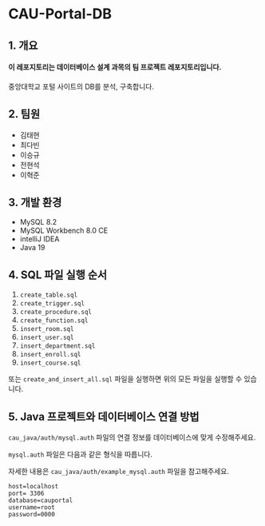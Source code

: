 # CAU-Portal-DB

## 1. 개요

#### 이 레포지토리는 데이터베이스 설계 과목의 팀 프로젝트 레포지토리입니다.

중앙대학교 포털 사이트의 DB를 분석, 구축합니다.

## 2. 팀원

- 김태현
- 최다빈
- 이승규
- 전현석
- 이혁준

## 3. 개발 환경

- MySQL 8.2
- MySQL Workbench 8.0 CE
- intelliJ IDEA
- Java 19

## 4. SQL 파일 실행 순서

1. `create_table.sql`
2. `create_trigger.sql`
3. `create_procedure.sql`
4. `create_function.sql`
5. `insert_room.sql`
6. `insert_user.sql`
7. `insert_department.sql`
8. `insert_enroll.sql`
9. `insert_course.sql`

또는 `create_and_insert_all.sql` 파일을 실행하면 위의 모든 파일을 실행할 수 있습니다.

## 5. Java 프로젝트와 데이터베이스 연결 방법 
`cau_java/auth/mysql.auth` 파일의 연결 정보를 데이터베이스에 맞게 수정해주세요.

`mysql.auth` 파일은 다음과 같은 형식을 따릅니다. 

자세한 내용은 `cau_java/auth/example_mysql.auth` 파일을 참고해주세요.

``` {text}
host=localhost
port= 3306
database=cauportal
username=root
password=0000
```